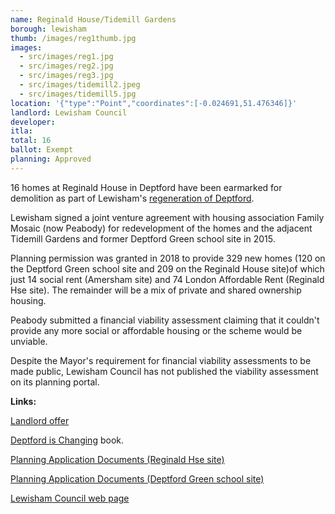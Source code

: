 ```yaml
---
name: Reginald House/Tidemill Gardens
borough: lewisham
thumb: /images/reg1thumb.jpg
images:
  - src/images/reg1.jpg
  - src/images/reg2.jpg
  - src/images/reg3.jpg
  - src/images/tidemill2.jpeg
  - src/images/tidemill5.jpg
location: '{"type":"Point","coordinates":[-0.024691,51.476346]}'
landlord: Lewisham Council
developer:
itla:
total: 16
ballot: Exempt
planning: Approved
---
```

16 homes at Reginald House in Deptford have been earmarked for demolition as part of Lewisham's [regeneration of Deptford](https://lewisham.gov.uk/tidemill). 

Lewisham signed a joint venture agreement with housing association Family Mosaic (now Peabody) for redevelopment of the homes and the adjacent Tidemill Gardens and former Deptford Green school site in 2015.

Planning permission was granted in 2018 to provide 329 new homes (120 on the Deptford Green school site and 209 on the Reginald House site)of which just 14 social rent (Amersham site) and 74 London Affordable Rent (Reginald Hse site). The remainder will be a mix of private and shared ownership housing. 

Peabody submitted a financial viability assessment claiming that it couldn't provide any more social or affordable housing or the scheme would be unviable.

Despite the Mayor's requirement for financial viability assessments to be made public, Lewisham Council has not published the viability assessment on its planning portal.


__Links:__

[Landlord offer](http://councilmeetings.lewisham.gov.uk/documents/s67637/Appendix%20A%20-%20Achilles%20Street%20Landlord%20Offer.pdf)

[Deptford is Changing](https://www.yumpu.com/en/document/view/63260301/deptford-is-changing-a-creative-exploration-of-gentrification) book.

[Planning Application Documents (Reginald Hse site)](https://planning.lewisham.gov.uk/online-applications/applicationDetails.do?activeTab=documents&keyVal=_LEWIS_DCAPR_82154)

[Planning Application Documents (Deptford Green school site)](https://planning.lewisham.gov.uk/online-applications/applicationDetails.do?activeTab=documents&keyVal=_LEWIS_DCAPR_82142)

[Lewisham Council web page](https://lewisham.gov.uk/tidemill)
